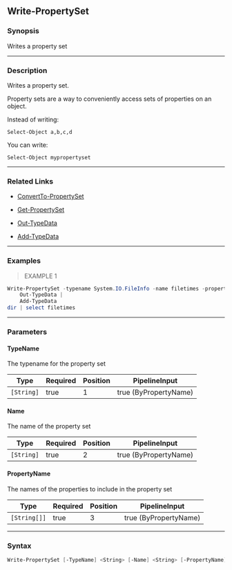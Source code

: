 Write-PropertySet
-----------------




### Synopsis
Writes a property set



---


### Description

Writes a property set.

Property sets are a way to conveniently access sets of properties on an object.

Instead of writing:

    Select-Object a,b,c,d

You can write:

    Select-Object mypropertyset



---


### Related Links
* [ConvertTo-PropertySet](ConvertTo-PropertySet.md)



* [Get-PropertySet](Get-PropertySet.md)



* [Out-TypeData](Out-TypeData.md)



* [Add-TypeData](Add-TypeData.md)





---


### Examples
> EXAMPLE 1

```PowerShell
Write-PropertySet -typename System.IO.FileInfo -name filetimes -propertyname Name, LastAccessTime, CreationTime, LastWriteTime |
    Out-TypeData |
    Add-TypeData
dir | select filetimes
```


---


### Parameters
#### **TypeName**

The typename for the property set






|Type      |Required|Position|PipelineInput        |
|----------|--------|--------|---------------------|
|`[String]`|true    |1       |true (ByPropertyName)|



#### **Name**

The name of the property set






|Type      |Required|Position|PipelineInput        |
|----------|--------|--------|---------------------|
|`[String]`|true    |2       |true (ByPropertyName)|



#### **PropertyName**

The names of the properties to include in the property set






|Type        |Required|Position|PipelineInput        |
|------------|--------|--------|---------------------|
|`[String[]]`|true    |3       |true (ByPropertyName)|





---


### Syntax
```PowerShell
Write-PropertySet [-TypeName] <String> [-Name] <String> [-PropertyName] <String[]> [<CommonParameters>]
```
